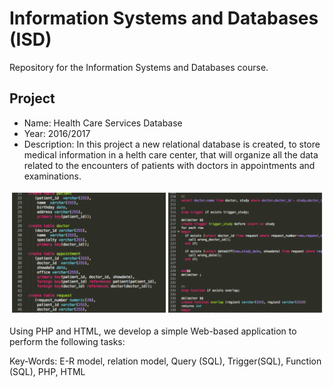 Information Systems and Databases (ISD)
====

Repository for the Information Systems and Databases course.

Project
--------

- Name: Health Care Services Database
- Year: 2016/2017
- Description: In this project a new relational database is created, to store medical information in a helth care center, that will organize all the data related to the encounters of patients with doctors in appointments and examinations.

![alt text](https://github.com/filipenovais/Information.Systems.and.Databases/blob/master/sqlexamples.png)


Using PHP and HTML, we develop a simple Web-based application to	perform	 the	following tasks:


Key-Words: E-R model, relation model, Query (SQL), Trigger(SQL), Function (SQL), PHP, HTML

